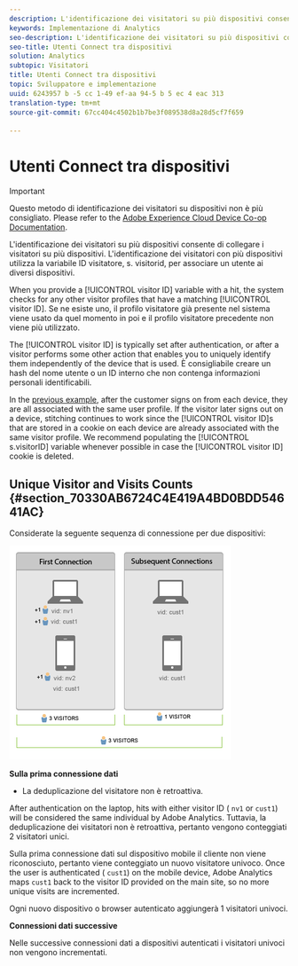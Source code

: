 ```yaml
---
description: L'identificazione dei visitatori su più dispositivi consente di collegare i visitatori su più dispositivi. L'identificazione dei visitatori con più dispositivi utilizza la variabile ID visitatore, s. visitorid, per associare un utente ai diversi dispositivi.
keywords: Implementazione di Analytics
seo-description: L'identificazione dei visitatori su più dispositivi consente di collegare i visitatori su più dispositivi. L'identificazione dei visitatori con più dispositivi utilizza la variabile ID visitatore, s. visitorid, per associare un utente ai diversi dispositivi.
seo-title: Utenti Connect tra dispositivi
solution: Analytics
subtopic: Visitatori
title: Utenti Connect tra dispositivi
topic: Sviluppatore e implementazione
uuid: 6243957 b -5 cc 1-49 ef-aa 94-5 b 5 ec 4 eac 313
translation-type: tm+mt
source-git-commit: 67cc404c4502b1b7be3f089538d8a28d5cf7f659

---
```



# Utenti Connect tra dispositivi

>[!IMPORTANT]
>
>Questo metodo di identificazione dei visitatori su dispositivi non è più consigliato. Please refer to the [Adobe Experience Cloud Device Co-op Documentation](https://marketing.adobe.com/resources/help/en_US/mcdc/).

L&#39;identificazione dei visitatori su più dispositivi consente di collegare i visitatori su più dispositivi. L&#39;identificazione dei visitatori con più dispositivi utilizza la variabile ID visitatore, s. visitorid, per associare un utente ai diversi dispositivi.

When you provide a [!UICONTROL visitor ID] variable with a hit, the system checks for any other visitor profiles that have a matching [!UICONTROL visitor ID]. Se ne esiste uno, il profilo visitatore già presente nel sistema viene usato da quel momento in poi e il profilo visitatore precedente non viene più utilizzato.

The [!UICONTROL visitor ID] is typically set after authentication, or after a visitor performs some other action that enables you to uniquely identify them independently of the device that is used. È consigliabile creare un hash del nome utente o un ID interno che non contenga informazioni personali identificabili.

In the [previous example](../../../implement/js-implementation/xdevice-visid/xdevice-connecting.md), after the customer signs on from each device, they are all associated with the same user profile. If the visitor later signs out on a device, stitching continues to work since the [!UICONTROL visitor ID]s that are stored in a cookie on each device are already associated with the same visitor profile. We recommend populating the [!UICONTROL s.visitorID] variable whenever possible in case the [!UICONTROL visitor ID] cookie is deleted.

## Unique Visitor and Visits Counts {#section_70330AB6724C4E419A4BD0BDD54641AC}

Considerate la seguente sequenza di connessione per due dispositivi:

![](assets/xdevice-counts.png)

**Sulla prima connessione dati**

* La deduplicazione del visitatore non è retroattiva.

After authentication on the laptop, hits with either visitor ID ( `nv1` or `cust1`) will be considered the same individual by Adobe Analytics. Tuttavia, la deduplicazione dei visitatori non è retroattiva, pertanto vengono conteggiati 2 visitatori unici.

Sulla prima connessione dati sul dispositivo mobile il cliente non viene riconosciuto, pertanto viene conteggiato un nuovo visitatore univoco. Once the user is authenticated ( `cust1`) on the mobile device, Adobe Analytics maps `cust1` back to the visitor ID provided on the main site, so no more unique visits are incremented.

Ogni nuovo dispositivo o browser autenticato aggiungerà 1 visitatori univoci.

**Connessioni dati successive**

Nelle successive connessioni dati a dispositivi autenticati i visitatori univoci non vengono incrementati.
